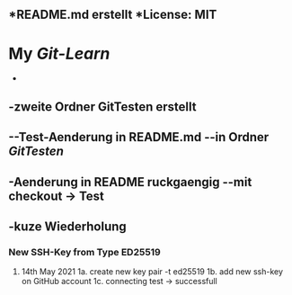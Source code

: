 *README.md erstellt
*License: MIT
-
# My *Git-Learn*
-
-zweite Ordner GitTesten erstellt
  --
  --Test-Aenderung in README.md
  --in Ordner _GitTesten_
-
-Aenderung in README ruckgaengig
  --mit checkout -> Test
-
-kuze Wiederholung
-
### New SSH-Key from Type ED25519
1. 14th May 2021
  1a. create new key pair -t ed25519
  1b. add new ssh-key on GitHub account
  1c. connecting test -> successfull
